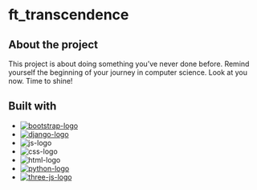 # ft_transcendence

## About the project
This project is about doing something you’ve never done before.
Remind yourself the beginning of your journey in computer science.
Look at you now. Time to shine!

## Built with
* [![bootstrap-logo]][bootstrap-url] 
* [![django-logo]][django-url] 
* ![js-logo]
* ![css-logo]
* ![html-logo]
* [![python-logo]][python-url]
* [![three-js-logo]][three-js-url]







[bootstrap-logo]: https://img.shields.io/badge/Bootstrap-563d7c?style=flat&logo=bootstrap&logoColor=white
[bootstrap-url]: https://getbootstrap.com
[django-logo]: https://img.shields.io/badge/Django-092E20?style=flat&logo=django&logoColor=white
[django-url]: https://www.djangoproject.com/
[js-logo]: https://img.shields.io/badge/JavaScript-F7DF1E?style=flat&logo=javascript&logoColor=black
<!-- [js-url]:  -->
[css-logo]: https://img.shields.io/badge/CSS-1572B6?style=flat&logo=css3&logoColor=white
<!-- [css-url]:  -->
[html-logo]: https://img.shields.io/badge/HTML-E34F26?style=flat&logo=html5&logoColor=white
<!-- [html-url]:  -->
[python-logo]: https://img.shields.io/badge/Python-3776AB?style=flat&logo=python&logoColor=white
[python-url]: https://www.python.org/
[three-js-logo]: https://img.shields.io/badge/Three.js-black?style=flat&logo=three.js&logoColor=white
[three-js-url]: https://threejs.org/